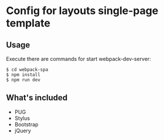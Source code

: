 # Config for layouts single-page template

## Usage
Execute there are commands for start webpack-dev-server:
```
$ cd webpack-spa
$ npm install
$ npm run dev
```
## What's included
+ PUG
+ Stylus
+ Bootstrap
+ jQuery

